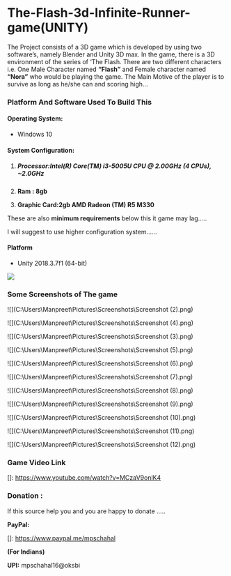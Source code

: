 # The-Flash-3d-Infinite-Runner-game(UNITY)

The Project consists of a 3D game which is developed by using two software’s, namely Blender and Unity 3D max. In the game, there is a 3D environment of the series of ‘The Flash. There are two different characters i.e. One Male Character named **“Flash”** and Female character named **“Nora”** who would be playing the game. The Main Motive of the player is to survive as long as he/she can and scoring high...



### **Platform And Software Used To Build This**



#### **Operating System**: 

- Windows 10

#### **System Configuration:**

1. ##### **Processor:Intel(R) Core(TM) i3-5005U CPU @ 2.00GHz (4 CPUs), ~2.0GHz**

2. **Ram : 8gb**

3. **Graphic Card:2gb AMD Radeon (TM) R5 M330**

These are also **minimum requirements** below this it game may lag.....

I will suggest to use higher configuration system......



#### Platform

- Unity 2018.3.7f1 (64-bit)



![](C:\Users\Manpreet\Desktop\unity.jpg)

### **Some Screenshots of The game**



![](C:\Users\Manpreet\Pictures\Screenshots\Screenshot (2).png)



![](C:\Users\Manpreet\Pictures\Screenshots\Screenshot (4).png)



![](C:\Users\Manpreet\Pictures\Screenshots\Screenshot (3).png)

![](C:\Users\Manpreet\Pictures\Screenshots\Screenshot (5).png)





![](C:\Users\Manpreet\Pictures\Screenshots\Screenshot (6).png)



![](C:\Users\Manpreet\Pictures\Screenshots\Screenshot (7).png)



![](C:\Users\Manpreet\Pictures\Screenshots\Screenshot (8).png)



![](C:\Users\Manpreet\Pictures\Screenshots\Screenshot (9).png)



![](C:\Users\Manpreet\Pictures\Screenshots\Screenshot (10).png)



![](C:\Users\Manpreet\Pictures\Screenshots\Screenshot (11).png)

![](C:\Users\Manpreet\Pictures\Screenshots\Screenshot (12).png)



### **Game Video Link**

[]: https://www.youtube.com/watch?v=MCzaV9onlK4



### **Donation :**

If this source help you and you are happy to donate .....

**PayPal:**

[]: https://www.paypal.me/mpschahal

**(For Indians)**

**UPI:** mpschahal16@oksbi